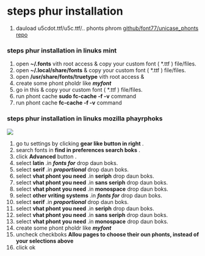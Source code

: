 # steps phur installation

1. dauload u5cdot.ttf/u5c.ttf/..  phonts phrom  [github/font77/unicase_phonts  repo][1]

### steps phur installation in linuks mint

1. open **~/.fonts** vith root access & copy your custom font ( *.ttf  )  file/files.
1. open **~/.local/share/fonts** & copy your custom font ( *.ttf  )  file/files.
1. open **/usr/share/fonts/truetype** vith root access &
  1. create some phont pholdr like **_myfont_**
  1. go in this & copy your custom font ( *.ttf  )  file/files.
1. run phont cache **sudo fc-cache -f -v** command
1. run phont cache **fc-cache -f -v** command

### steps phur installation in linuks mozilla phayrphoks

![][i1]
1. go tu settings by clicking  **gear like button in right** .
1. search fonts in  **find in preferences search boks** .
1. click **Advanced** button .
1. select **latin** .in **_fonts for_** drop daun boks.
  1. select **serif** .in **_proportional_** drop daun boks.
  1. select **vhat phont you need** .in **seriph** drop daun boks.
  1. select **vhat phont you need** .in **sans seriph** drop daun boks.
  1. select **vhat phont you need** .in **monospace** drop daun boks.
1. select **other vriting systems** .in **_fonts for_** drop daun boks.
  1. select **serif** .in **_proportional_** drop daun boks.
  1. select **vhat phont you need** .in **seriph** drop daun boks.
  1. select **vhat phont you need** .in **sans seriph** drop daun boks.
  1. select **vhat phont you need** .in **monospace** drop daun boks.
  1. create some phont pholdr like **_myfont_**
1. uncheck checkboks **Allou pages to choose their oun phonts, instead of your selections above**
1. click ok

[1]: github.com/font77/unicase_phonts
[i1]: phayrphoks_settings.png